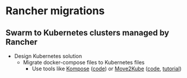 # Rancher migrations

## Swarm to Kubernetes clusters managed by Rancher

* Design Kubernetes solution
    * Migrate docker-compose files to Kubernetes files
        * Use tools like [Kompose](https://kompose.io/) ([code](https://github.com/kubernetes/kompose)) or [Move2Kube](https://move2kube.konveyor.io/) ([code](https://github.com/konveyor/move2kube), [tutorial](https://move2kube.konveyor.io/tutorials/migrating-from-docker-compose-to-kubernetes))
